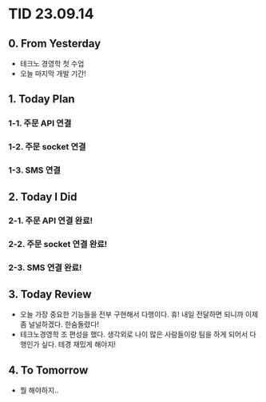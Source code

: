 # TID 23.09.14

## 0. From Yesterday

- 테크노 경영학 첫 수업
- 오늘 마지막 개발 기간!

## 1. Today Plan

### 1-1. 주문 API 연결

### 1-2. 주문 socket 연결

### 1-3. SMS 연결

## 2. Today I Did

### 2-1. 주문 API 연결 완료!

### 2-2. 주문 socket 연결 완료!

### 2-3. SMS 연결 완료!

## 3. Today Review

- 오늘 가장 중요한 기능들을 전부 구현해서 다행이다. 휴! 내일 전달하면 되니까 이제 좀 널널하겠다. 한숨돌렸다!
- 테크노경영학 조 편성을 했다. 생각외로 나이 많은 사람들이랑 팀을 하게 되어서 다행인가 싶다. 테경 재밌게 해야지!

## 4. To Tomorrow

- 뭘 해야하지..